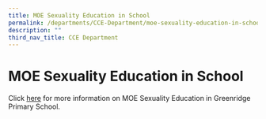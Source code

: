 ```yaml
---
title: MOE Sexuality Education in School
permalink: /departments/CCE-Department/moe-sexuality-education-in-school/
description: ""
third_nav_title: CCE Department
---
```

# MOE Sexuality Education in School

Click <a href="/files/Departments/CCE%20Department/Info_on_SEd_for_schs_website_Pri_2022.pdf" target="_blank">here</a> for more information on MOE Sexuality Education in Greenridge Primary School.